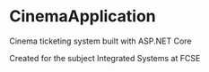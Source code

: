 # CinemaApplication
<p>Cinema ticketing system built with ASP.NET Core</p>
<p>Created for the subject Integrated Systems at FCSE</p>
